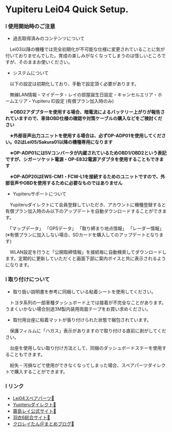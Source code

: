 # Yupiteru Lei04 Quick Setup.
  
  
### ❕ 使用開始時のご注意
- 過去取得済みのコンテンツについて
 
　Lei03以降の機種では完全初期化が不可能な仕様に変更されていることに気が付いておりませんでした。育成の楽しみがなくなってしまうのは惜しいところですが、そのままお使いください。
 
- システムについて

　以下の設定は初期化しており、手動で設定頂く必要があります。

　無線LAN情報・マイデータ・レイの部屋誕生日設定・キャンセルエリア・ホームエリア・Yupiteru ID設定 (有償プラン加入時のみ)

　**※OBD2アダプターを使用する場合、暗電流によるバッテリー上がりが報告されていますので、車体OBD仕様の確認や対策ケーブルの購入などをご検討ください**
 
　**※外部音声出力ユニットを使用する場合は、必ずOP-ADP01を使用してください。02はLei05/Sakura01以降の機種専用になります**
 
　**※OP-ADP01には5Vコンバータが内蔵されているためOBD1/OBD2という表記ですが、シガーソケット電源・OP-E832電源アダプタを使用することもできます**
 
　**※OP-ADP20はEWS-CM1・FCW-L1を接続するためのユニットですので、外部音声やOBDを使用するために必要なものではありません**
 
  
- Yupiteruサポートについて

　Yupiteruダイレクトにて会員登録していただき、アカウントに機種登録すると有償プラン加入時のみ以下のアップデートを自動ダウンロードすることができます。

　「マップデータ」 「GPSデータ」 「取り締まり地点情報」 「レーダー情報」 (※有償プランに加入しない場合、SDカードを購入してのアップデートとなります)

　WLAN設定を行うと「公開取締情報」を接続毎に自動検索してダウンロードします。定期的に更新していただくと画面下部に案内ボイスと共に表示されるようになります。
  
  
### ❕ 取り付けについて
  
- 取り扱い説明書を参考に同梱している粘着シートを使用してください。

　トヨタ系列の一部車種ダッシュボード上では接着が不完全なことがあります。うまくいかない場合別途3M製内装用両面テープをお買い求めください。
 
 
- 取付用台座に粘着マットが張り付けられた状態で梱包されています。

　保護フィルムに「ハガス」表示がありますので取り付ける直前に剥がしてください。
 
　台座を使用しない取り付け方法として、同梱のダッシュボードステーを使用することもできます。

　紛失・汚損などで使用ができなくなってしまった場合、スペアパーツダイレクトで購入することができます。
 
### ❕ リンク
 
- [Lei04スペアパーツ🔗](https://direct.yupiteru.co.jp/item_list.html?category_cd=LEI04)
- [Yupiteruダイレクト🔗](https://direct.yupiteru.co.jp/)
- [霧島レイ公式サイト🔗](http://lei-kirishima.jp/)
- [羽衣6総合サイト🔗](https://hagoromo6.jp/)
- [クロレイたん＠まとめブログ🔗](https://leitan-m.com/)
